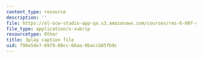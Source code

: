 ```yaml
---
content_type: resource
description: ''
file: https://ol-ocw-studio-app-qa.s3.amazonaws.com/courses/res-6-007-signals-and-systems-spring-2011/f96e54e7697988cc66aa0baccb85fb9c_6xaaeop7gJ8.srt
file_type: application/x-subrip
resourcetype: Other
title: 3play caption file
uid: f96e54e7-6979-88cc-66aa-0baccb85fb9c
---
```

